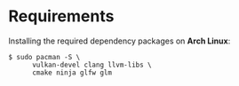 Requirements
============

Installing the required dependency packages on **Arch Linux**:
```shell
$ sudo pacman -S \
      vulkan-devel clang llvm-libs \
      cmake ninja glfw glm 
```